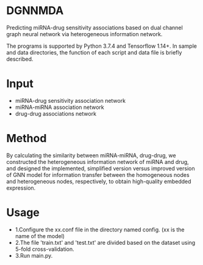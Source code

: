 # DGNNMDA
Predicting miRNA-drug sensitivity associations based on dual channel graph neural network via heterogeneous information network.

The programs is supported by Python 3.7.4 and Tensorflow 1.14+. In sample and data directories, the function of each script and data file is briefly described.
# Input
* miRNA-drug sensitivity association network
* miRNA-miRNA association network
* drug-drug associations network
# Method
By calculating the similarity between miRNA-miRNA, drug-drug, we constructed the heterogeneous information network of miRNA and drug, and designed the implemented, simplified version versus improved
version of GNN model for information transfer between the homogeneous nodes and heterogeneous nodes, respectively, to obtain high-quality embedded expression.
# Usage
* 1.Configure the xx.conf file in the directory named config. (xx is the name of the model)
* 2.The file 'train.txt' and 'test.txt' are divided based on the dataset using 5-fold cross-validation.
* 3.Run main.py.
